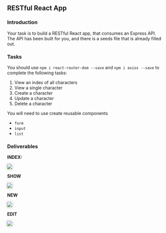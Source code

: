 
## RESTful React App

### Introduction

Your task is to build a RESTful React app, that consumes an Express API. The API has been built for you, and there is a seeds file that is already filled out.

### Tasks

You should use `npm i react-router-dom --save` and `npm i axios --save` to complete the following tasks:

1. View an index of all characters
2. View a single character
3. Create a character
4. Update a character
5. Delete a character

You will need to use create reusable components

* `form`
* `input`
* `list`

### Deliverables

**INDEX:**

<img src="http://i.imgur.com/SIATblX.png" style="box-shadow: 0px 0px 10px 0px rgba(0,0,0,0.25);">

<br>

**SHOW**

<img src="http://i.imgur.com/524u9HG.png" style="box-shadow: 0px 0px 10px 0px rgba(0,0,0,0.25);">

<br>

**NEW**

<img src="http://i.imgur.com/aCPObS2.png" style="box-shadow: 0px 0px 10px 0px rgba(0,0,0,0.25);">

<br>

**EDIT**

<img src="http://i.imgur.com/p1a78MP.png" style="box-shadow: 0px 0px 10px 0px rgba(0,0,0,0.25);">